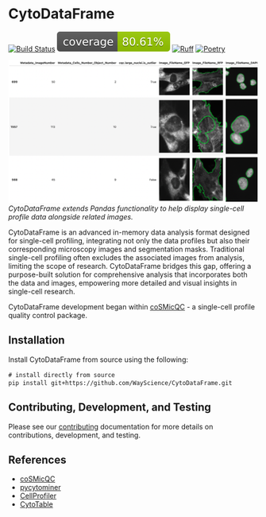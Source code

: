 # CytoDataFrame

[![Build Status](https://github.com/WayScience/CytoDataFrame/actions/workflows/run-tests.yml/badge.svg?branch=main)](https://github.com/WayScience/CytoDataFrame/actions/workflows/run-tests.yml?query=branch%3Amain)
![Coverage Status](https://raw.githubusercontent.com/WayScience/CytoDataFrame/main/media/coverage-badge.svg)
[![Ruff](https://img.shields.io/endpoint?url=https://raw.githubusercontent.com/astral-sh/ruff/main/assets/badge/v2.json)](https://github.com/astral-sh/ruff)
[![Poetry](https://img.shields.io/endpoint?url=https://python-poetry.org/badge/v0.json)](https://python-poetry.org/)

![](https://raw.githubusercontent.com/WayScience/coSMicQC/refs/heads/main/docs/presentations/2024-09-18-SBI2-Conference/images/cosmicqc-example-cytodataframe.png)
_CytoDataFrame extends Pandas functionality to help display single-cell profile data alongside related images._

CytoDataFrame is an advanced in-memory data analysis format designed for single-cell profiling, integrating not only the data profiles but also their corresponding microscopy images and segmentation masks.
Traditional single-cell profiling often excludes the associated images from analysis, limiting the scope of research.
CytoDataFrame bridges this gap, offering a purpose-built solution for comprehensive analysis that incorporates both the data and images, empowering more detailed and visual insights in single-cell research.

CytoDataFrame development began within [coSMicQC](https://github.com/WayScience/coSMicQC) - a single-cell profile quality control package.

## Installation

Install CytoDataFrame from source using the following:

```shell
# install directly from source
pip install git+https://github.com/WayScience/CytoDataFrame.git
```

## Contributing, Development, and Testing

Please see our [contributing](https://WayScience.github.io/CytoDataFrame/main/contributing) documentation for more details on contributions, development, and testing.

## References

- [coSMicQC](https://github.com/WayScience/coSMicQC)
- [pycytominer](https://github.com/cytomining/pycytominer)
- [CellProfiler](https://github.com/CellProfiler/CellProfiler)
- [CytoTable](https://github.com/cytomining/CytoTable)
